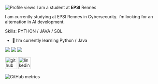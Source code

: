 ![Profile views](https://gpvc.arturio.dev/Ptitlu42) 
I am a student at **EPSI** Rennes

I am currently studying at EPSI Rennes in Cybersecurity.
I’m looking for an alternation in AI development.

Skills: PYTHON / JAVA / SQL 

- 🌱 I’m currently learning Python / Java  


  

![](http://github-profile-summary-cards.vercel.app/api/cards/profile-details?username=Ptitlu42&theme=2077)
![](http://github-profile-summary-cards.vercel.app/api/cards/most-commit-language?username=Ptitlu42&theme=2077) ![](http://github-profile-summary-cards.vercel.app/api/cards/most-commit-language?username=Ptitlu42&theme=2077)

[<img src='https://cdn.jsdelivr.net/npm/simple-icons@3.0.1/icons/github.svg' alt='github' height='40'>](https://github.com/Ptitlu42)  [<img src='https://cdn.jsdelivr.net/npm/simple-icons@3.0.1/icons/linkedin.svg' alt='linkedin' height='40'>](https://www.linkedin.com/in/https://www.linkedin.com/in/lucasdev42//)

![GitHub metrics](https://metrics.lecoq.io/Ptitlu42) 

                                                     


  

 

